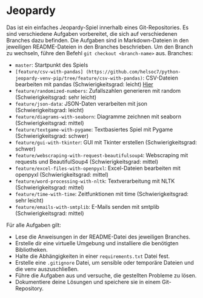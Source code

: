 # Jeopardy
Das ist ein einfaches Jeopardy-Spiel innerhalb eines Git-Repositories. Es sind verschiedene Aufgaben vorbereitet, die sich auf verschiedenen Branches dazu befinden. Die Aufgaben sind in Markdown-Dateien in den jeweiligen README-Dateien in den Branches beschrieben. 
Um den Branch zu wechseln, führe den Befehl `git checkout <branch-name>` aus.
Branches:
- `master`: Startpunkt des Spiels
- `[feature/csv-with-pandas] (https://github.com/helsoc7/python-jeopardy-venv-pip/tree/feature/csv-with-pandas)`: CSV-Dateien bearbeiten mit pandas (Schwierigkeitsgrad: leicht) [Hier](https://github.com/helsoc7/python-jeopardy-venv-pip/tree/feature/csv-with-pandas)
- `feature/randomized-numbers`: Zufallszahlen generieren mit random (Schwierigkeitsgrad: sehr leicht)
- `feature/json-data`: JSON-Daten verarbeiten mit json (Schwierigkeitsgrad: leicht)
- `feature/diagrams-with-seaborn`: Diagramme zeichnen mit seaborn (Schwierigkeitsgrad: mittel)
- `feature/textgame-with-pygame`: Textbasiertes Spiel mit Pygame (Schwierigkeitsgrad: schwer)
- `feature/gui-with-tkinter`: GUI mit Tkinter erstellen (Schwierigkeitsgrad: schwer)
- `feature/webscraping-with-request-beautifulsoup4`: Webscraping mit requests und BeautifulSoup4 (Schwierigkeitsgrad: mittel)
- `feature/excel-files-with-openpyxl`: Excel-Dateien bearbeiten mit openpyxl (Schwierigkeitsgrad: mittel)
- `feature/word-processing-with-nltk`: Textverarbeitung mit NLTK (Schwierigkeitsgrad: mittel)
- `feature/time-with-time`: Zeitfunktionen mit time (Schwierigkeitsgrad: sehr leicht)
- `feature/emails-with-smtplib`: E-Mails senden mit smtplib (Schwierigkeitsgrad: mittel)

Für alle Aufgaben gilt:
- Lese die Anweisungen in der README-Datei des jeweiligen Branches.
- Erstelle dir eine virtuelle Umgebung und installiere die benötigten Bibliotheken.
- Halte die Abhängigkeiten in einer `requirements.txt` Datei fest.
- Erstelle eine `.gitignore` Datei, um sensible oder temporäre Dateien  und die venv auszuschließen.
- Führe die Aufgaben aus und versuche, die gestellten Probleme zu lösen.
- Dokumentiere deine Lösungen und speichere sie in einem Git-Repository.

